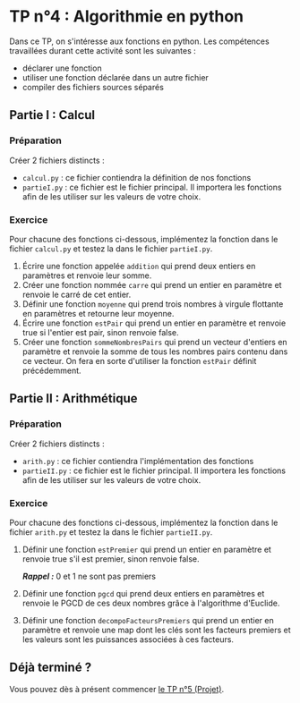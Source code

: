 # TP n°4 : Algorithmie en python

Dans ce TP, on s'intéresse aux fonctions en python. Les compétences travaillées durant cette activité sont les suivantes :

- déclarer une fonction
- utiliser une fonction déclarée dans un autre fichier
- compiler des fichiers sources séparés

## Partie I : Calcul

### Préparation

Créer 2 fichiers distincts :

- `calcul.py` : ce fichier contiendra la définition de nos fonctions
- `partieI.py` : ce fichier est le fichier principal. Il importera les fonctions afin de les utiliser sur les valeurs de votre choix.

### Exercice

Pour chacune des fonctions ci-dessous, implémentez la fonction dans le fichier `calcul.py` et testez la dans le fichier `partieI.py`.

1. Écrire une fonction appelée `addition` qui prend deux entiers en paramètres et renvoie leur somme.
2. Créer une fonction nommée `carre` qui prend un entier en paramètre et renvoie le carré de cet entier.
3. Définir une fonction `moyenne` qui prend trois nombres à virgule flottante en paramètres et retourne leur moyenne.
4. Écrire une fonction `estPair` qui prend un entier en paramètre et renvoie true si l'entier est pair, sinon renvoie false.
5. Créer une fonction `sommeNombresPairs` qui prend un vecteur d'entiers en paramètre et renvoie la somme de tous les nombres pairs contenu dans ce vecteur. On fera en sorte d'utiliser la fonction `estPair` définit précédemment.

## Partie II : Arithmétique

### Préparation

Créer 2 fichiers distincts :

- `arith.py` : ce fichier contiendra l'implémentation des fonctions
- `partieII.py` : ce fichier est le fichier principal. Il importera les fonctions afin de les utiliser sur les valeurs de votre choix.

### Exercice

Pour chacune des fonctions ci-dessous, implémentez la fonction dans le fichier `arith.py` et testez la dans le fichier `partieII.py`.

1. Définir une fonction `estPremier` qui prend un entier en paramètre et renvoie true s'il est premier, sinon renvoie false.

   **_Rappel :_** 0 et 1 ne sont pas premiers

2. Définir une fonction `pgcd` qui prend deux entiers en paramètres et renvoie le PGCD de ces deux nombres grâce à l'algorithme d'Euclide.

3. Définir une fonction `decompoFacteursPremiers` qui prend un entier en paramètre et renvoie une map dont les clés sont les facteurs premiers et les valeurs sont les puissances associées à ces facteurs.

## Déjà terminé ?

Vous pouvez dès à présent commencer [le TP n°5 (Projet)](../TP5-Projet/README.md).
